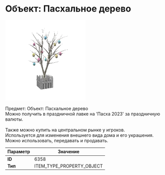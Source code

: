 # Объект: Пасхальное дерево

![Item Image](../img/6358.webp?raw=true)

Предмет: Объект: Пасхальное дерево<br>Можно получить в праздничной лавке на 'Пасха 2023' за праздничную валюты.<br><br>Также можно купить на центральном рынке у игроков.<br>Используется для изменения внешнего вида дома и его украшения.<br>Можно использовать, передавать и продавать.


| Параметр | Значение |
|----------|----------|
| **ID** | 6358 |
| **Тип** | ITEM_TYPE_PROPERTY_OBJECT |

